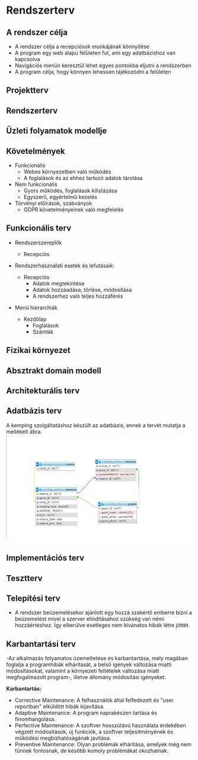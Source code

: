 # Rendszerterv

## A rendszer célja

- A rendszer célja a recepciósok munkájának könnyítése
- A program egy web alapú felületen fut, ami egy adatbázishoz van kapcsolva
- Navigációs menün keresztül lehet egyes pontokba eljutni a rendszerben
- A program célja, hogy könnyen lehessen tájékozódni a felületen

## Projektterv

## Rendszerterv 

## Üzleti folyamatok modellje

## Követelmények

 - Funkcionális
	- Webes környezetben való működés
	- A foglalások és az ehhez tartozó adatok tárolása
 - Nem funkcionális
	- Gyors működés, foglalások kilistázása
	- Egyszerű, egyértelmű kezelés
 - Törvényi előírások, szabványok
	- GDPR követelményeinek való megfelelés
## Funkcionális terv

- Rendszerszereplők
  - Recepciós
  
- Rendszerhasználati esetek és lefutásaik:
  - Recepciós
    * Adatok megtekintése
    * Adatok hozzáadása, törlése, módosítása
    * A rendszerhez való teljes hozzáférés

- Menü hierarchiák
  - Kezdőlap
    * Foglalások
    * Számlák
## Fizikai környezet

## Absztrakt domain modell

## Architekturális terv

## Adatbázis terv

A kemping szolgáltatáshoz készült az adatbázis, ennek a tervét mutatja a mellékelt ábra.
![Adatbázis terv](https://github.com/L0ggeRs/afp2_exception/blob/main/Dokumentáció/database_model.png)

## Implementációs terv

## Tesztterv

## Telepítési terv

 - A rendszer beüzemelésekor ajánlott egy hozzá szakértő emberre bízni a beüzemelést mivel a szerver elindításához szükség van némi hozzáértéshez.
	Így elkerülve esetleges nem kívánatos hibák létre jöttét.
## Karbantartási terv

-Az alkalmazás folyamatos üzemeltetése és karbantartása, mely
magában foglalja a programhibák elhárítását, a belső igények változása miatti
módosításokat, valamint a környezeti feltételek változása miatt
megfogalmazott program-, illetve állomány módosítási igényeket.

**Karbantartás:**
- Corrective Maintenance: A felhasználók által felfedezett és "user reportban"
elküldött hibák kijavítása.
- Adaptive Maintenance: A program naprakészen tartása és finomhangolása.
- Perfective Maintenance: A szoftver hosszútávú használata érdekében végzett
módosítások, új funkciók, a szoftver teljesítményének és működési
megbízhatóságának javítása.
- Preventive Maintenance: Olyan problémák elhárítása, amelyek még nem
tűnnek fontosnak, de később komoly problémákat okozhatnak.
